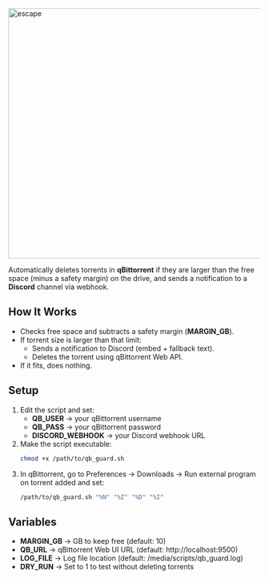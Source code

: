 <img width="1920" height="500" alt="escape" src="https://github.com/user-attachments/assets/5e02a984-1b85-4249-b0fd-56dba9dd7fbf" />

Automatically deletes torrents in **qBittorrent** if they are larger than the free space (minus a safety margin) on the drive, and sends a notification to a **Discord** channel via webhook.

## How It Works
- Checks free space and subtracts a safety margin (**MARGIN_GB**).
- If torrent size is larger than that limit:
  - Sends a notification to Discord (embed + fallback text).
  - Deletes the torrent using qBittorrent Web API.
- If it fits, does nothing.

## Setup
1. Edit the script and set:
   - **QB_USER** → your qBittorrent username  
   - **QB_PASS** → your qBittorrent password  
   - **DISCORD_WEBHOOK** → your Discord webhook URL
2. Make the script executable:
   ```bash
   chmod +x /path/to/qb_guard.sh

3. In qBittorrent, go to Preferences → Downloads → Run external program on torrent added and set:
   ```bash
   /path/to/qb_guard.sh "%N" "%Z" "%D" "%I"

## Variables
- **MARGIN_GB** → GB to keep free (default: 10)
- **QB_URL** → qBittorrent Web UI URL (default: http://localhost:9500)
- **LOG_FILE** → Log file location (default: /media/scripts/qb_guard.log)
- **DRY_RUN** → Set to 1 to test without deleting torrents
